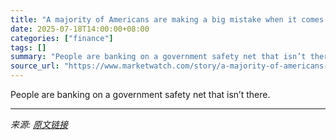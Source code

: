 ```yaml
---
title: "A majority of Americans are making a big mistake when it comes to long-term care"
date: 2025-07-18T14:00:00+08:00
categories: ["finance"]
tags: []
summary: "People are banking on a government safety net that isn’t there."
source_url: "https://www.marketwatch.com/story/a-majority-of-americans-are-making-a-big-mistake-when-it-comes-to-long-term-care-e2308f30?mod=mw_rss_topstories"
---
```


People are banking on a government safety net that isn’t there.

---

*来源: [原文链接](https://www.marketwatch.com/story/a-majority-of-americans-are-making-a-big-mistake-when-it-comes-to-long-term-care-e2308f30?mod=mw_rss_topstories)*
